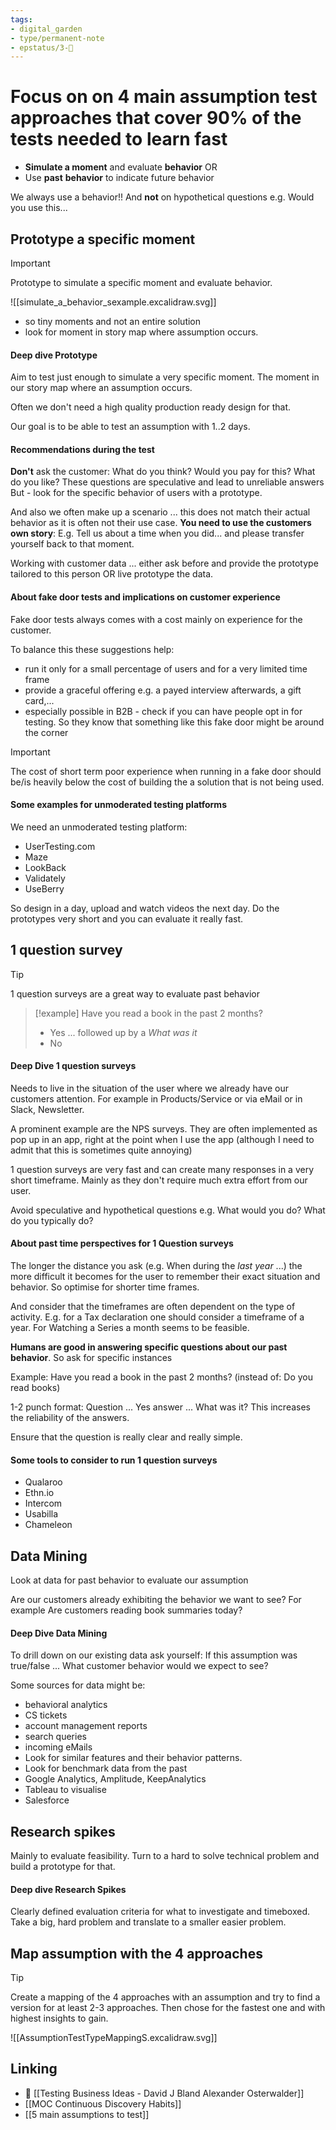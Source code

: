 ```yaml
---
tags: 
- digital_garden
- type/permanent-note
- epstatus/3-🌳
---
```

# Focus on on 4 main assumption test approaches that cover 90% of the tests needed to learn fast
+ **Simulate a moment** and evaluate **behavior** OR
+ Use **past** **behavior** to indicate future behavior

We always use a behavior!! And **not** on hypothetical questions e.g. Would you use this...

## Prototype a specific moment
> [!important]
> Prototype to simulate a specific moment and evaluate behavior.
> 

![[simulate_a_behavior_sexample.excalidraw.svg]]


+ so tiny moments and not an entire solution
+ look for moment in story map where assumption occurs.

#### Deep dive Prototype
Aim to test just enough to simulate a very specific moment. The moment in our story map where an assumption occurs.

Often we don't need a high quality production ready design for that.

Our goal is to be able to test an assumption with 1..2 days.
#### Recommendations during the test
**Don't** ask the customer: What do you think? Would you pay for this? What do you like? These questions are speculative and lead to unreliable answers
But - look for the specific behavior of users with a prototype.

And also we often make up a scenario ... this does not match their actual behavior as it is often not their use case. **You need to use the customers own story**: E.g. Tell us about a time when you did... and please transfer yourself back to that moment.

Working with customer data ... either ask before and provide the prototype tailored to this person OR live prototype the data.

#### About fake door tests and implications on customer experience
Fake door tests always comes with a cost mainly on experience for the customer. 

To balance this these suggestions help:
+ run it only for a small percentage of users and for a very limited time frame
+ provide a graceful offering e.g. a payed interview afterwards, a gift card,...
+ especially possible in B2B - check if you can have people opt in for testing. So they know that something like this fake door might be around the corner

> [!important]
> The cost of short term poor experience when running in a fake door should be/is heavily below the cost of building the a solution that is not being used.



#### Some examples for unmoderated testing platforms
We need an unmoderated testing platform:
+ UserTesting.com
+ Maze
+ LookBack
+ Validately
+ UseBerry

So design in a day, upload and watch videos the next day. Do the prototypes very short and you can evaluate it really fast.

## 1 question survey
> [!tip]
> 1 question surveys are a great way to evaluate past behavior
> 

> [!example]
> Have you read a book in the past 2 months?
> + Yes  ... followed up by a *What was it*
> + No
> 


#### Deep Dive 1 question surveys
Needs to live in the situation of the user where we already have our customers attention. For example in Products/Service or via eMail or in Slack, Newsletter.

A prominent example are the NPS surveys. They are often implemented as pop up in an app, right at the point when I use the app (although I need to admit that this is sometimes quite annoying)

1 question surveys are very fast and can create many responses in a very short timeframe. Mainly as they don't require much extra effort from our user.

Avoid speculative and hypothetical questions e.g. What would you do? What do you typically do?

#### About past time perspectives for 1 Question surveys
The longer the distance you ask (e.g. When during the *last year* ...) the more difficult it becomes for the user to remember their exact situation and behavior. So optimise for shorter time frames.

And consider that the timeframes are often dependent on the type of activity. E.g. for a Tax declaration one should consider a timeframe of a year. For Watching a Series a month seems to be feasible.

**Humans are good in answering specific questions about our past behavior**. So ask for specific instances

Example: Have you read a book in the past 2 months?  (instead of: Do you read books)

1-2 punch format: Question ... Yes answer ... What was it? This increases the reliability of the answers.

Ensure that the question is really clear and really simple.

#### Some tools to consider to run 1 question surveys
+ Qualaroo
+ Ethn.io
+ Intercom
+ Usabilla
+ Chameleon


## Data Mining
Look at data for past behavior to evaluate our assumption

Are our customers already exhibiting the behavior we want to see? For example Are customers reading book summaries today?

#### Deep Dive Data Mining
To drill down on our existing data ask yourself: If this assumption was true/false ... What customer behavior would we expect to see?

Some sources for data might be: 
+ behavioral analytics
+ CS tickets
+ account management reports
+ search queries
+ incoming eMails
+ Look for similar features and their behavior patterns.
+ Look for benchmark data from the past
+ Google Analytics, Amplitude, KeepAnalytics
+ Tableau to visualise
+ Salesforce

## Research spikes
Mainly to evaluate feasibility. Turn to a hard to solve technical problem and build a prototype for that.

#### Deep dive Research Spikes
Clearly defined evaluation criteria for what to investigate and timeboxed. 
Take a big, hard problem and translate to a smaller easier problem.

## Map assumption with the 4 approaches
> [!tip]
> Create a mapping of the 4 approaches with an assumption and try to find a version for at least 2-3 approaches. Then chose for the fastest one and with highest insights to gain.  


![[AssumptionTestTypeMappingS.excalidraw.svg]]

## Linking
+ 📖 [[Testing Business Ideas - David J Bland Alexander Osterwalder]]
+ [[MOC Continuous Discovery Habits]]
+ [[5 main assumptions to test]]